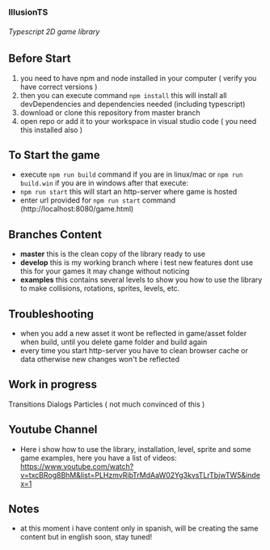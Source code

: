 ### IllusionTS
###### Typescript 2D game library

## Before Start
1. you need to have npm and node installed in your computer ( verify you have correct versions )
2. then you can execute command ```npm install``` this will install all devDependencies and dependencies needed (including typescript)
3. download or clone this repository from master branch
4. open repo or add it to your workspace in visual studio code ( you need this installed also )

## To Start the game
- execute ```npm run build``` command if you are in linux/mac or ```npm run build.win``` if you are in windows after that execute:
- ```npm run start``` this will start an http-server where game is hosted
- enter url provided for ```npm run start``` command (http://localhost:8080/game.html)

## Branches Content
- **master** this is the clean copy of the library ready to use
- **develop** this is my working branch where i test new features dont use this for your games it may change without noticing
- **examples** this contains several levels to show you how to use the library to make collisions, rotations, sprites, levels, etc.

## Troubleshooting
- when you add a new asset it wont be reflected in game/asset folder when build, until you delete game folder and build again
- every time you start http-server you have to clean browser cache or data otherwise new changes won't be reflected

## Work in progress
Transitions
Dialogs
Particles ( not much convinced of this )


## Youtube Channel
- Here i show how to use the library, installation, level, sprite and some game examples, here you have a list of videos: https://www.youtube.com/watch?v=txcBRog8BhM&list=PLHzmvRibTrMdAaW02Yg3kvsTLrTbjwTW5&index=1

## Notes 
- at this moment i have content only in spanish, will be creating the same content but in english soon, stay tuned! 
